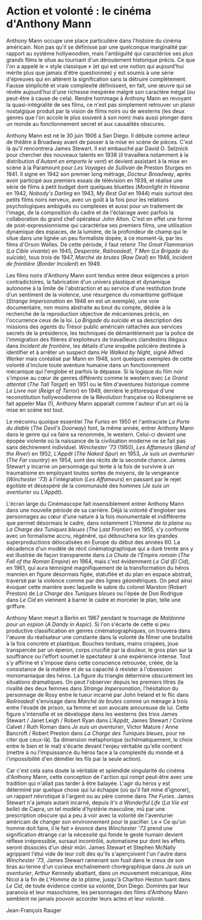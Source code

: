 # Action et volonté : le cinéma d'Anthony Mann

Anthony Mann occupe une place particulière dans l'histoire du cinéma américain. Non pas qu'il se définisse par une quelconque marginalité par rapport au système hollywoodien, mais l'ambiguïté qui caractérise ses plus grands films le situe au tournant d'un déroulement historique précis. Ce que l'on a appelé le « style classique » (et qui est une notion qui aujourd'hui mérite plus que jamais d'être questionnée) y est soumis à une série d'épreuves qui en altèrent la signification sans la détruire complètement. Fausse simplicité et vraie complexité définissent, en fait, une œuvre qui se révèle aujourd'hui d'une richesse inespérée malgré son caractère inégal (ou peut-être à cause de cela). Rendre hommage à Anthony Mann en revoyant la quasi-intégralité de ses films, ce n'est pas simplement retrouver un plaisir nostalgique produit par la vision de films noirs ou de westerns (les deux genres que l'on accole le plus souvent à son nom) mais aussi plonger dans un monde au fonctionnement secret et aux causalités obscures.

Anthony Mann est né le 30 juin 1906 à San Diego. Il débute comme acteur de théâtre à Broadway avant de passer à la mise en scène de pièces. C'est là qu'il rencontrera James Stewart. Il est embauché par David O. Selznick pour chercher des nouveaux talents en 1938 (il travaillera notamment à la distribution d'_Autant en emporte le vent_) et devient assistant à la mise en scène à la Paramount pour _Les Voyages de Sullivan_ de Preston Sturges en 1941. Il signe en 1942 son premier long métrage, _Docteur Broadway_, après avoir participé aux premiers essais de télévision en 1939, et réalise une série de films à petit budget dont quelques bluettes (_Moonlight in Havana_ en 1942, _Nobody's Darling_ en 1943, _My Best Gal_ en 1944) mais surtout des petits films noirs nerveux, avec un goût à la fois pour les relations psychologiques ambiguës ou complexes et aussi pour un traitement de l'image, de la composition du cadre et de l'éclairage avec parfois la collaboration du grand chef opérateur John Alton. C'est en effet une forme de post-expressionnisme qui caractérise ses premiers films, une utilisation dynamique des espaces, de la lumière, de la profondeur de champ qui le situe dans une lignée un peu formaliste dopée, à ce moment-là, par les films d'Orson Welles. De cette période, il faut retenir _The Great Flammarion_ (_La Cible vivante_) en 1945, _Desperate_, _Railroaded!_, _T Men_ (_La Brigade du suicide_), tous trois de 1947, _Marché de brutes_ (_Raw Deal_) en 1948, _Incident de frontière_ (_Border Incident_) en 1949.

Les films noirs d'Anthony Mann sont tendus entre deux exigences a priori contradictoires, la fabrication d'un univers plastique et dynamique autonome à la limite de l'abstraction et au service d'une restitution brute d'un sentiment de la violence, une résurgence du romantisme gothique (_Strange Impersonation_ en 1946 en est un exemple), une voie documentaire, non moins abstraite au bout du compte, dédiée à la recherche de la reproduction objective de mécanismes précis, en l'occurrence ceux de la loi. _La Brigade du suicide_ et sa description des missions des agents du Trésor public américain rattachés aux services secrets de la présidence, les techniques de démantèlement par la police de l'immigration des filières d'exploiteurs de travailleurs clandestins illégaux dans _Incident de frontière_, les détails d'une enquête policière destinée à identifier et à arrêter un suspect dans _He Walked by Night_, signé Alfred Werker mais coréalisé par Mann en 1948, sont quelques exemples de cette volonté d'inclure toute aventure humaine dans un fonctionnement mécanique qui l'englobe et parfois la dépasse. Si la logique du film noir s'impose au cœur de genres différents comme le western avec _Le Grand attentat_ (_The Tall Target_) en 1951 ou le film d'aventures historique comme _Le Livre noir_ (_Reign of Terror_) en 1949, derrière le pittoresque d'une reconstitution hollywoodienne de la Révolution française où Robespierre se fait appeler Max (!), Anthony Mann apparaît comme l'auteur d'un art où la mise en scène est tout.

Le méconnu quoique essentiel _The Furies_ en 1950 et l'antiraciste _La Porte du diable_ (_The Devil's Doorway_) font, la même année, entrer Anthony Mann dans le genre qui va faire sa renommée, le western. Celui-ci devient une épopée violente où la naissance de la civilisation moderne ne se fait pas sans déchirement individuel. _Winchester '73_ (1950), _Les Affameurs_ (_Bend of the River_) en 1952, _L'Appât_ (_The Naked Spur_) en 1953, _Je suis un aventurier_ (_The Far country_) en 1954, sont des récits de la seconde chance. James Stewart y incarne un personnage qui tente à la fois de survivre à un traumatisme en employant toutes sortes de moyens, de la vengeance (_Winchester '73_) à l'intégration (_Les Affameurs_) en passant par le rejet égotiste et désespéré de la communauté des hommes (_Je suis un aventurier_ ou _L'Appât_).

L'écran large du Cinémascope fait insensiblement entrer Anthony Mann dans une nouvelle période de sa carrière. Déjà la volonté d'englober ses personnages au cœur d'une nature à la fois monumentale et indifférente que permet désormais le cadre, dans notamment _L'Homme de la plaine_ ou _La Charge des Tuniques bleues_ (_The Last Frontier_) en 1955, s'y confronte avec un formalisme accru, régénéré, qui débouchera sur les grandes superproductions délocalisées en Europe du début des années 60. La décadence d'un modèle de récit cinématographique qui a duré trente ans y est illustrée de façon transparente dans _La Chute de l'Empire romain_ (_The Fall of the Roman Empire_) en 1964, mais c'est évidemment _Le Cid_ (_El Cid_), en 1961, qui aura témoigné magnifiquement de la transformation du héros mannien en figure désormais figée, statufiée et du plan en espace abstrait, traversé par la violence comme par des lignes géométriques. On peut ainsi évoquer cette manière avec laquelle le sabre du colonel Marston (Robert Preston) de _La Charge des Tuniques bleues_ ou l'épée de Don Rodrigue dans _Le Cid_ en viennent à barrer le cadre et morceler le plan, telle une griffure.

Anthony Mann meurt à Berlin en 1967 pendant le tournage de _Maldonne pour un espion_ (_A Dandy in Aspic_). Si l'on s'écarte de cette si peu productive classification en genres cinématographiques, on trouvera dans l'œuvre du réalisateur une constante dans la volonté de filmer une brutalité à la fois concrète et plastique. Bouches tordues, mains crispées, joue transpercée par un éperon, corps crucifié par la douleur, le gros plan sur la souffrance ou l'effort soumet le spectateur à une expérience intense. Tout s'y affirme et s'impose dans cette conscience retrouvée, créée, de la consistance de la matière et de sa capacité à résister à l'obsession monomaniaque des héros. La figure du triangle détermine obscurément les situations dramatiques. On peut l'observer depuis les premiers titres (la rivalité des deux femmes dans _Strange Impersonation_, l'hésitation du personnage de Rosy entre le tueur incarné par John Ireland et le flic dans _Railroaded!_ s'envisage dans _Marché de brutes_ comme un ménage à trois entre l'évadé de prison, sa femme et son avocate amoureuse de lui. Cette figure s'intensifie et se développe dans les westerns (les trios James Stewart / Janet Leigh / Robert Ryan dans _L'Appât_, James Stewart / Corinne Calvet / Ruth Roman dans _Je suis un aventurier_, Victor Mature / Anne Bancroft / Robert Preston dans _La Charge des Tuniques bleues_, pour ne citer que ceux-là). Sa dimension métaphorique (schématiquement, le choix entre le bien et le mal) s'écarte devant l'enjeu véritable qu'elle contient (mettre à nu l'impuissance du héros face à la complexité du monde et à l'impossibilité d'en démêler les fils par la seule action).

Car c'est cela sans doute la véritable et splendide singularité du cinéma d'Anthony Mann, cette conception de l'action qui rompt peut-être avec une tradition qui n'allait pas tarder à être balayée. L'agir du héros y est déterminé par quelque chose qui lui échappe (où qu'il fait mine d'ignorer), un rapport névrotique à l'argent ou au père comme dans _The Furies_. James Stewart n'a jamais autant incarné, depuis _It's a Wonderful Life_ (_La Vie est belle_) de Capra, un tel modèle d'hystérie masculine, mû par une prescription obscure qui a peu à voir avec la volonté de l'aventurier américain de changer son environnement pour le pacifier. Le « Ce qu'un homme doit faire, il le fait » énoncé dans _Winchester '73_ prend une signification étrange car la nécessité qui fonde le geste humain devient réflexe irrépressible, sursaut incontrôlé, automatisme pur dont les effets seront dissociés d'un désir mûri. James Stewart et Stephen McNally agrippant l'étui vide de leur colt dès qu'ils s'aperçoivent l'un l'autre dans _Winchester '73_, James Stewart ramenant son fusil dans le creux de son bras au terme d'un curieux enchaînement chorégraphique dans _Je suis un aventurier_, Arthur Kennedy abattant, dans un mouvement mécanique, Alex Nicol à la fin de _L'Homme de la plaine_, jusqu'à Charlton Heston tuant dans _Le Cid_, de toute évidence contre sa volonté, Don Diego. Dominés par leur paranoïa et leur masochisme, les personnages des films d'Anthony Mann semblent ne jamais pouvoir accorder leurs actes et leur volonté.

Jean-François Rauger
